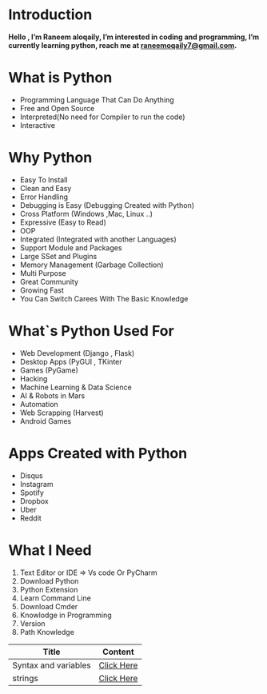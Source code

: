 
# Introduction 

 **Hello , I’m Raneem aloqaily, I’m interested in coding and programming, I’m currently learning python, reach me at raneemoqaily7@gmail.com.**

 # What is Python 
* Programming Language That Can Do Anything
* Free and Open Source
* Interpreted(No need for Compiler to run the code)
* Interactive

# Why Python
* Easy To Install
* Clean and Easy
* Error Handling 
* Debugging is Easy (Debugging Created with Python) 
* Cross Platform (Windows ,Mac, Linux ..)
* Expressive (Easy to Read)
* OOP
* Integrated (Integrated with another Languages)
* Support Module and Packages
* Large SSet and Plugins 
* Memory Management (Garbage Collection)  
* Multi Purpose
* Great Community
* Growing Fast 
* You Can Switch Carees With The Basic Knowledge

# What`s Python Used For 
* Web Development (Django , Flask)
* Desktop Apps (PyGUI , TKinter
* Games (PyGame)
* Hacking
* Machine Learning & Data Science 
* AI & Robots in Mars
* Automation
* Web Scrapping (Harvest)
* Android Games

# Apps Created with Python 

* Disqus
* Instagram
* Spotify
* Dropbox
* Uber
* Reddit 

# What I Need
1. Text Editor or IDE => Vs code Or PyCharm
2. Download Python 
3. Python Extension
4. Learn Command Line
5. Download Cmder 
6. Knowlodge in Programming
7. Version
8. Path Knowledge


| Title |Content |
|---------| -------- |
| Syntax and variables | [Click Here](./firstApp.md) |
|strings|[Click Here](./strings.md)





  
